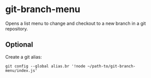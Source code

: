 # git-branch-menu

Opens a list menu to change and checkout to a new branch in a git repository.

## Optional

Create a git alias:

```git config --global alias.br '!node ~/path-to/git-branch-menu/index.js'```
